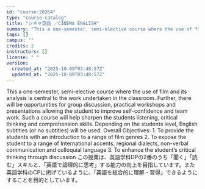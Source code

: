 ```yaml
---
id: "course:20264"
type: "course-catalog"
title: "シネマ英語 ／CINEMA ENGLISH"
summary: "This a one-semester, semi-elective course where the use of film and its analysis is central to the work undertaken in th…"
tags: []
campus: ""
credits: 2
instructors: []
license: " "
version:
  created_at: "2025-10-09T03:48:57Z"
  updated_at: "2025-10-09T03:48:57Z"
---
```


This a one-semester, semi-elective course where the use of film and its analysis is central to the work undertaken in the classroom. Further, there will be opportunities for group discussion, practical workshops and presentations allowing the student to improve self-confidence and team work. Such a course will help sharpen the students listening, critical thinking and comprehension skills. Depending on the students level, English subtitles (or no subtitles) will be used. Overall Objectives: 1. To provide the students with an introduction to a range of film genres 2. To expose the student to a range of International accents, regional dialects, non-verbal communication and colloquial language 3. To enhance the student’s critical thinking through discussion この授業は、英語学科DPの2番のうち「聞く」「読む」スキルと、「英語で論理的に思考」する能力の向上を目指しています。また英語学科のCPに掲げているように、「英語を総合的に理解・習得」できるようにすることを目的としています。
